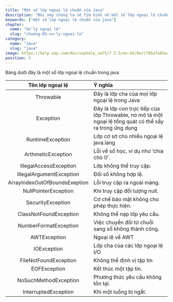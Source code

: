 ```yaml
---
title: "Một số lớp ngoại lệ chuẩn của Java"
description: "Bài này chúng ta sẽ tìm hiểu về một số lớp ngoại lệ chuẩn của Java, tự học lập trình java, chia sẻ kiến thức về java"
keywords: ["một số lớp ngoại lệ chuẩn của java"]
chapter:
  name: "Xử lý ngoại lệ"
  slug: "chuong-05-xu-ly-ngoai-le"
category:
  name: "Java"
  slug: "java"
image: https://help.sap.com/doc/saphelp_nw75/7.5.5/en-US/0e/cf95afe85a470193719866cabd50db/loioc52db5d8c14148c2adec3d36716dea51_LowRes.png
position: 5
---
```


Bảng dưới đây là một số lớp ngoại lệ chuẩn trong java

| Tên lớp ngoại lệ | Ý nghĩa |
| :-: | :-- |
| Throwable | Đây là lớp cha của mọi lớp ngoại lệ trong Java |
| Exception | Đây là lớp con trực tiếp của lớp Throwable, nó mô tả một ngoại lệ tổng quát có thể xẩy ra trong ứng dụng |
| RuntimeException | Lớp cơ sở cho nhiều ngoại lệ java.lang |
| ArthmeticException | Lỗi về số học, ví dụ như ‘chia cho 0’. |
| IllegalAccessException | Lớp không thể truy cập. |
| IllegalArgumentException | Đối số không hợp lệ. |
| ArrayIndexOutOfBoundsExeption | Lỗi truy cập ra ngoài mảng. |
| NullPointerException | Khi truy cập đối tượng null. |
| SecurityException | Cơ chế bảo mật không cho phép thực hiện. |
| ClassNotFoundException | Không thể nạp lớp yêu cầu. |
| NumberFormatException | Việc chuyển đối từ chuỗi sang số không thành công. |
| AWTException | Ngoại lệ về AWT |
| IOException | Lớp cha của các lớp ngoại lệ I/O |
| FileNotFoundException | Không thể định vị tập tin |
| EOFException | Kết thúc một tập tin. |
| NoSuchMethodException | Phương thức yêu cầu không tồn tại. |
| InterruptedException | Khi một luồng bị ngắt. |
